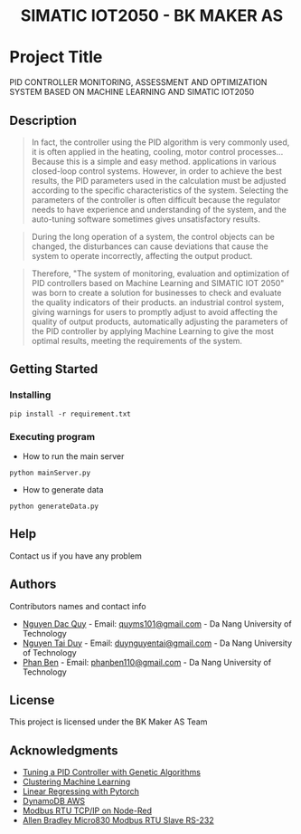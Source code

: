 <h1 align="center">SIMATIC IOT2050 - BK MAKER AS</h1>

# Project Title

PID CONTROLLER MONITORING, ASSESSMENT AND OPTIMIZATION SYSTEM BASED ON MACHINE LEARNING AND SIMATIC IOT2050

## Description

> In fact, the controller using the PID algorithm is very commonly used, it is often applied in the heating, cooling, motor control processes... Because this is a simple and easy method. applications in various closed-loop control systems. However, in order to achieve the best results, the PID parameters used in the calculation must be adjusted according to the specific characteristics of the system. Selecting the parameters of the controller is often difficult because the regulator needs to have experience and understanding of the system, and the auto-tuning software sometimes gives unsatisfactory results.

> During the long operation of a system, the control objects can be changed, the disturbances can cause deviations that cause the system to operate incorrectly, affecting the output product.

> Therefore, "The system of monitoring, evaluation and optimization of PID controllers based on Machine Learning and SIMATIC IOT 2050" was born to create a solution for businesses to check and evaluate the quality indicators of their products. an industrial control system, giving warnings for users to promptly adjust to avoid affecting the quality of output products, automatically adjusting the parameters of the PID controller by applying Machine Learning to give the most optimal results, meeting the requirements of the system.

## Getting Started

### Installing
```
pip install -r requirement.txt
```

### Executing program

* How to run the main server
```
python mainServer.py
```
* How to generate data
```
python generateData.py
```


## Help

Contact us if you have any problem

## Authors

Contributors names and contact info


* [Nguyen Dac Quy](https://www.facebook.com/profile.php?id=100008015079767) - Email: quyms101@gmail.com - Da Nang University of Technology
* [Nguyen Tai Duy](https://www.facebook.com/N.TaiDuy) - Email: duynguyentai@gmail.com - Da Nang University of Technology
* [Phan Ben](https://www.facebook.com/benphan110) - Email: phanben110@gmail.com - Da Nang University of Technology


## License

This project is licensed under the BK Maker AS Team

## Acknowledgments

* [Tuning a PID Controller with Genetic Algorithms](https://www.youtube.com/watch?v=S5C_z1nVaSg&t=2s)
* [Clustering Machine Learning](https://opensourcelibs.com/lib/deepclustering)
* [Linear Regressing with Pytorch](https://www.geeksforgeeks.org/linear-regression-using-pytorch/)
* [DynamoDB AWS](https://aws.amazon.com/dynamodb/)
* [Modbus RTU TCP/IP on Node-Red](https://www.youtube.com/watch?v=uillyhwBoEU&t=336s)
* [Allen Bradley Micro830 Modbus RTU Slave RS-232](https://www.youtube.com/watch?v=5_fcOPNvxDU&t=4s)
